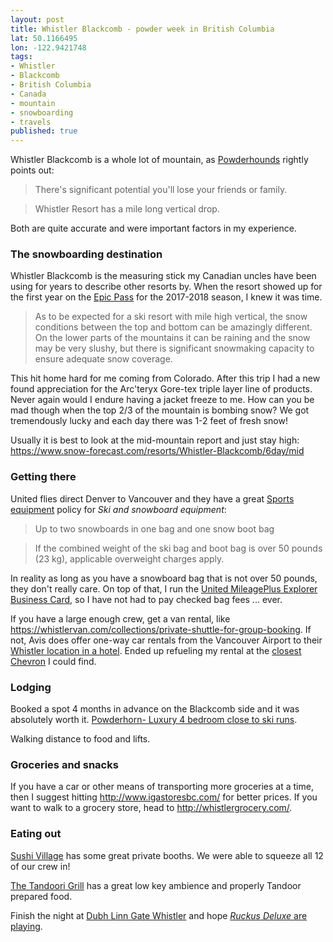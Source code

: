 ```yaml
---
layout: post
title: Whistler Blackcomb - powder week in British Columbia
lat: 50.1166495
lon: -122.9421748
tags:
- Whistler
- Blackcomb
- British Columbia
- Canada
- mountain
- snowboarding
- travels
published: true
---
```

Whistler Blackcomb is a whole lot of mountain,
as [Powderhounds](http://www.powderhounds.com/Canada/Whistler-Blackcomb/Ski-Resort.aspx) rightly points out:

> There's significant potential you'll lose your friends or family.

> Whistler Resort has a mile long vertical drop.

Both are quite accurate and were important factors in my experience.

### The snowboarding destination
Whistler Blackcomb is the measuring stick my Canadian uncles have been using for years to describe other
resorts by. When the resort showed up for the first year on the
[Epic Pass](https://www.epicpass.com/passes/epic-pass.aspx) for the 2017-2018 season, I knew it was time.

> As to be expected for a ski resort with mile high vertical, the snow conditions between the top and bottom can be amazingly different.
> On the lower parts of the mountains it can be raining and the snow may be very slushy, but there is significant snowmaking capacity to ensure adequate snow coverage.

This hit home hard for me coming from Colorado. After this trip I had a new found appreciation
for the Arc'teryx Gore-tex triple layer line of products. Never again would I endure
having a jacket freeze to me. How can you be mad though when the top 2/3 of the mountain is
bombing snow? We got tremendously lucky and each day there was 1-2 feet of fresh snow!

Usually it is best to look at the mid-mountain report and just stay high: <https://www.snow-forecast.com/resorts/Whistler-Blackcomb/6day/mid>

### Getting there
United flies direct Denver to Vancouver and they have a great
[Sports equipment](https://www.united.com/web/en-us/content/travel/baggage/sports.aspx?POS=US) policy for
_Ski and snowboard equipment_:

> Up to two snowboards in one bag and one snow boot bag

> If the combined weight of the ski bag and boot bag is over 50 pounds (23 kg), applicable overweight charges apply.

In reality as long as you have a snowboard bag that is not over 50 pounds, they don't really care.
On top of that, I run the [United MileagePlus Explorer Business Card](https://creditcards.chase.com/small-business-credit-cards/united-mileageplus-explorer-business),
so I have not had to pay checked bag fees ... ever.

If you have a large enough crew, get a van rental, like <https://whistlervan.com/collections/private-shuttle-for-group-booking>.
If not, Avis does offer one-way car rentals from the Vancouver Airport to their [Whistler location in a hotel](https://www.avis.com/en/locations/ca/bc/whistler/wh9).
Ended up refueling my rental at the [closest Chevron](https://goo.gl/maps/4mgEtMq7nL12) I could find.

### Lodging
Booked a spot 4 months in advance on the Blackcomb side and it was absolutely worth it.
[Powderhorn- Luxury 4 bedroom close to ski runs](https://www.airbnb.com/rooms/9393723).

Walking distance to food and lifts.

### Groceries and snacks
If you have a car or other means of transporting more groceries at a time, then I suggest hitting
<http://www.igastoresbc.com/> for better prices. If you want to walk to a grocery store, head to
<http://whistlergrocery.com/>.

### Eating out
[Sushi Village](https://sushivillage.com/reservations/) has some great private booths. We were able to squeeze all 12 of our crew in!

[The Tandoori Grill](http://tandooriwhistler.com/) has a great low key ambience and properly Tandoor prepared food.

Finish the night at [Dubh Linn Gate Whistler](http://whistler.dubhlinngate.com/) and hope [_Ruckus Deluxe_ are playing](https://www.youtube.com/watch?v=RTK4HK9TORA).
